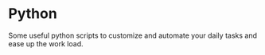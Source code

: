 # Python
Some useful python scripts to customize and automate your daily tasks and ease up the work load.
